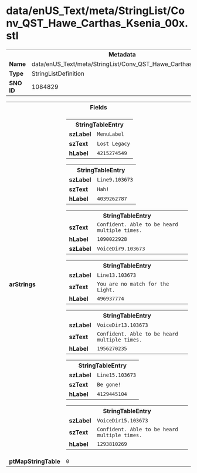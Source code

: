 <h1>data/enUS_Text/meta/StringList/Conv_QST_Hawe_Carthas_Ksenia_00x.stl</h1><table><tr><th colspan="100%">Metadata</th></tr><tr><td><b>Name</b></td><td>data/enUS_Text/meta/StringList/Conv_QST_Hawe_Carthas_Ksenia_00x.stl</td></tr><tr><td><b>Type</b></td><td>StringListDefinition</td></tr><tr><td><b>SNO ID</b></td><td>1084829</td></tr></table>

<table><tr><th colspan="100%">Fields</th></tr><tr><td><b>arStrings</b></td><td><table><tr><th colspan="100%">StringTableEntry</th></tr><tr><td><b>szLabel</b></td><td><code>MenuLabel</code></td></tr><tr><td><b>szText</b></td><td><code>Lost Legacy</code></td></tr><tr><td><b>hLabel</b></td><td><code>4215274549</code></td></tr></table>


<table><tr><th colspan="100%">StringTableEntry</th></tr><tr><td><b>szLabel</b></td><td><code>Line9.103673</code></td></tr><tr><td><b>szText</b></td><td><code>Hah!</code></td></tr><tr><td><b>hLabel</b></td><td><code>4039262787</code></td></tr></table>


<table><tr><th colspan="100%">StringTableEntry</th></tr><tr><td><b>szText</b></td><td><code>Confident. Able to be heard multiple times.</code></td></tr><tr><td><b>hLabel</b></td><td><code>1090022928</code></td></tr><tr><td><b>szLabel</b></td><td><code>VoiceDir9.103673</code></td></tr></table>


<table><tr><th colspan="100%">StringTableEntry</th></tr><tr><td><b>szLabel</b></td><td><code>Line13.103673</code></td></tr><tr><td><b>szText</b></td><td><code>You are no match for the Light.</code></td></tr><tr><td><b>hLabel</b></td><td><code>496937774</code></td></tr></table>


<table><tr><th colspan="100%">StringTableEntry</th></tr><tr><td><b>szLabel</b></td><td><code>VoiceDir13.103673</code></td></tr><tr><td><b>szText</b></td><td><code>Confident. Able to be heard multiple times.</code></td></tr><tr><td><b>hLabel</b></td><td><code>1956270235</code></td></tr></table>


<table><tr><th colspan="100%">StringTableEntry</th></tr><tr><td><b>szLabel</b></td><td><code>Line15.103673</code></td></tr><tr><td><b>szText</b></td><td><code>Be gone!</code></td></tr><tr><td><b>hLabel</b></td><td><code>4129445104</code></td></tr></table>


<table><tr><th colspan="100%">StringTableEntry</th></tr><tr><td><b>szLabel</b></td><td><code>VoiceDir15.103673</code></td></tr><tr><td><b>szText</b></td><td><code>Confident. Able to be heard multiple times.</code></td></tr><tr><td><b>hLabel</b></td><td><code>1293810269</code></td></tr></table>


</td></tr><tr><td><b>ptMapStringTable</b></td><td><code>0</code></td></tr></table>

